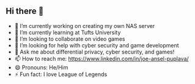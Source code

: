 ## Hi there 👋

<!--
**JoeAnselPuplava/JoeAnselPuplava** is a ✨ _special_ ✨ repository because its `README.md` (this file) appears on your GitHub profile.

Here are some ideas to get you started:
-->
- 🔭 I’m currently working on creating my own NAS server
- 🌱 I’m currently learning at Tufts University
- 👯 I’m looking to collaborate on video games
- 🤔 I’m looking for help with cyber security and game development
- 💬 Ask me about differential privacy, cyber security, and games!
- 📫 How to reach me: https://www.linkedin.com/in/joe-ansel-puplava/
- 😄 Pronouns: He/Him
- ⚡ Fun fact: I love League of Legends

